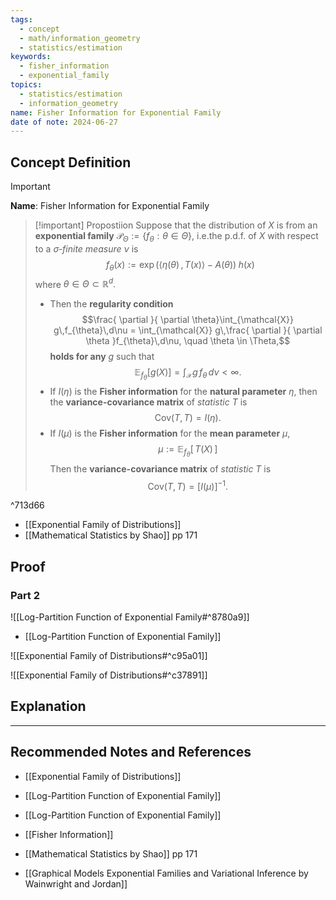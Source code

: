 ```yaml
---
tags:
  - concept
  - math/information_geometry
  - statistics/estimation
keywords:
  - fisher_information
  - exponential_family
topics:
  - statistics/estimation
  - information_geometry
name: Fisher Information for Exponential Family
date of note: 2024-06-27
---
```


## Concept Definition

>[!important]
>**Name**: Fisher Information for Exponential Family

>[!important] Propostiion
>Suppose that the distribution of $X$ is from an **exponential family** $\mathscr{P}_{\Theta} := \left\{ f_{\theta}: \theta\in \Theta \right\}$, i.e.the p.d.f. of $X$ with respect to a *$\sigma$-finite measure* $\nu$ is
>$$
> f_{\theta}(x) := \exp\left( \left\langle  \eta(\theta)\,,\, T(x)   \right\rangle - A(\theta) \right)\;h(x) 
>$$
>where $\theta \in \Theta \subset \mathbb{R}^d.$
>
>- Then the **regularity condition** $$\frac{ \partial  }{ \partial \theta}\int_{\mathcal{X}} g\,f_{\theta}\,d\nu = \int_{\mathcal{X}} g\,\frac{ \partial  }{ \partial \theta }f_{\theta}\,d\nu, \quad \theta \in \Theta,$$ **holds for any** $g$ such that $$ \mathbb{E}_{ f_{\theta} }\left[ g(X) \right] = \int_{\mathcal{X}}g\,f_{\theta}\,d\nu < \infty.$$
>- If $I(\eta)$ is the **Fisher information** for the **natural parameter** $\eta$, then the **variance-covariance matrix** of *statistic* $T$ is $$\text{Cov}(T, T) = I(\eta).$$
>- If  $I(\mu)$ is the **Fisher information** for the **mean parameter** $\mu$, $$\mu :=  \mathbb{E}_{ f_{\theta} }\left[\,T(X)\,\right]$$ Then the **variance-covariance matrix** of *statistic* $T$ is $$\text{Cov}(T, T) = \left[  I(\mu) \right]^{-1}.$$

^713d66

- [[Exponential Family of Distributions]]
- [[Mathematical Statistics by Shao]] pp 171

## Proof

### Part 2

![[Log-Partition Function of Exponential Family#^8780a9]]

- [[Log-Partition Function of Exponential Family]]

![[Exponential Family of Distributions#^c95a01]]

![[Exponential Family of Distributions#^c37891]]



## Explanation





-----------
##  Recommended Notes and References


- [[Exponential Family of Distributions]]
- [[Log-Partition Function of Exponential Family]]
- [[Log-Partition Function of Exponential Family]]
- [[Fisher Information]]


- [[Mathematical Statistics by Shao]] pp 171
- [[Graphical Models Exponential Families and Variational Inference by Wainwright and Jordan]]
